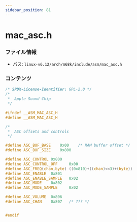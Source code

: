```yaml
---
sidebar_position: 81
---
```

# mac_asc.h

### ファイル情報

- パス: `linux-v6.12/arch/m68k/include/asm/mac_asc.h`

### コンテンツ

```h
/* SPDX-License-Identifier: GPL-2.0 */
/*
 *	Apple Sound Chip
 */

#ifndef __ASM_MAC_ASC_H
#define __ASM_MAC_ASC_H

/*
 *	ASC offsets and controls
 */

#define ASC_BUF_BASE	0x00	/* RAM buffer offset */
#define ASC_BUF_SIZE	0x800

#define ASC_CONTROL	0x800
#define ASC_CONTROL_OFF		0x00
#define ASC_FREQ(chan,byte)	((0x810)+((chan)<<3)+(byte))
#define ASC_ENABLE	0x801
#define ASC_ENABLE_SAMPLE	0x02
#define ASC_MODE	0x802
#define ASC_MODE_SAMPLE		0x02

#define ASC_VOLUME	0x806
#define ASC_CHAN	0x807	/* ??? */


#endif

```
